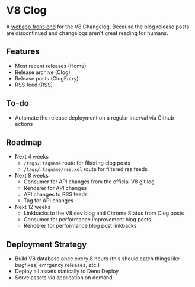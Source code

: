 # V8 Clog

A [webapp front-end](https://v8clog.deno.dev) for the V8 Changelog. Because the blog release posts are discontinued and
changelogs aren't great reading for humans.

## Features

- Most recent releases (Home)
- Release archive (Clog)
- Release posts (ClogEntry)
- RSS feed (RSS)

## To-do

- Automate the release deployment on a regular interval via Github actions

## Roadmap

- Next 4 weeks
  - `/tags/:tagname` route for filtering clog posts
  - `/tags/:tagname/rss.xml` route for filtered rss feeds
- Next 8 weeks
  - Consumer for API changes from the official V8 git log
  - Renderer for API changes
  - API changes to RSS feeds
  - Tag for API changes
- Next 12 weeks
  - Linkbacks to the V8.dev blog and Chrome Status from Clog posts
  - Consumer for performance improvement blog posts
  - Renderer for performance blog post linkbacks


## Deployment Strategy

- Build V8 database once every 8 hours (this should catch things like bugfixes, emrgency releases, etc.)
- Deploy all assets statically to Deno Deploy
- Serve assets via application on demand
